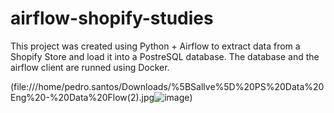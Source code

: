 # airflow-shopify-studies
This project was created using Python + Airflow to extract data from a Shopify Store and load it into a PostreSQL database. The database and the airflow client are runned using Docker.

(file:///home/pedro.santos/Downloads/%5BSallve%5D%20PS%20Data%20Eng%20-%20Data%20Flow(2).jpg![image](https://user-images.githubusercontent.com/65571136/231318437-c49f8371-6ea9-42a4-a26d-fd41406e82d0.png))
